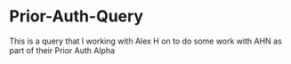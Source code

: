 # Prior-Auth-Query
This is a query that I working with Alex H on to do some work with AHN as part of their Prior Auth Alpha
